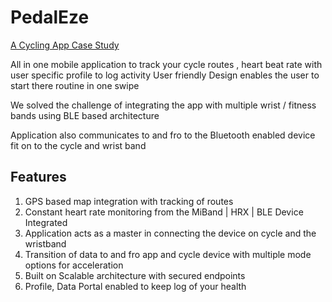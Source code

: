 # PedalEze
[A Cycling App Case Study](https://smazee.com/casestudy/blaer)

All in one mobile application to track your cycle routes , heart beat rate with user specific profile to log activity User friendly Design enables the user to start there routine in one swipe

We solved the challenge of integrating the app with multiple wrist / fitness bands using BLE based architecture


Application also communicates to and fro to the Bluetooth enabled device fit on to the cycle and wrist band


## Features
1. GPS based map integration with tracking of routes
2. Constant heart rate monitoring from the MiBand | HRX | BLE Device Integrated
3. Application acts as a master in connecting the device on cycle and the wristband
4. Transition of data to and fro app and cycle device with multiple mode options for acceleration
5. Built on Scalable architecture with secured endpoints
6. Profile, Data Portal enabled to keep log of your health

